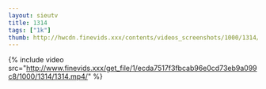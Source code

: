 ```yaml
--- 
layout: sieutv
title: 1314
tags: ["1k"]
thumb: http://hwcdn.finevids.xxx/contents/videos_screenshots/1000/1314/preview.mp4.jpg
---
```

{% include video src="http://www.finevids.xxx/get_file/1/ecda7517f3fbcab96e0cd73eb9a099c8/1000/1314/1314.mp4/" %} 
